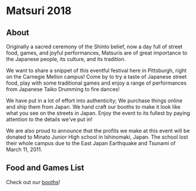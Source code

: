 # Matsuri 2018

## About

Originally a sacred ceremony of the Shinto belief, 
now a day full of street food, games, and joyful performances, 
Matsuris are of great importance to the Japanese people, its culture, and its tradition.

We want to share a snippet of this eventful festival here in Pittsburgh, 
right on the Carnegie Mellon campus! Come by to try a taste of Japanese street food, 
play with some traditional games and enjoy a range of performances from Japanese Taiko Drumming to fire dances!

We have put in a lot of effort into authenticity; 
We purchase things online and ship them from Japan. 
We hand craft our booths to make it look like what you see on the streets in Japan. 
Enjoy the event to its fullest by paying attention to the details we've put in!

We are also proud to announce that the profits we make at this event will be 
donated to Minato Junior High school in Ishinomaki, Japan. 
The school lost their whole campus due to the East Japan Earthquake and Tsunami of March 11, 2011. 

## Food and Games List

Check out our [booths](/matsuri/booths)!
